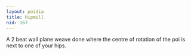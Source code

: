 ```yaml
---
layout: poidia
title: Hipmill
nid: 167
---
```


A 2 beat wall plane weave done where the centre of rotation of the poi is next to one of your hips.
